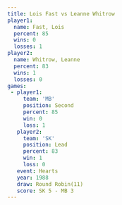 ```yaml
---
title: Lois Fast vs Leanne Whitrow
player1:               
  name: Fast, Lois     
  percent: 85          
  wins: 0              
  losses: 1            
player2:               
  name: Whitrow, Leanne
  percent: 83          
  wins: 1              
  losses: 0            
games:
 - player1:          
     team: 'MB'      
     position: Second
     percent: 85     
     win: 0          
     loss: 1         
   player2:        
     team: 'SK'    
     position: Lead
     percent: 83   
     win: 1        
     loss: 0       
   event: Hearts        
   year: 1988           
   draw: Round Robin(11)
   score: SK 5 - MB 3   
---
```

